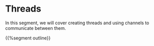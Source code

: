 # Threads

In this segment, we will cover creating threads and using channels to
communicate between them.

{{%segment outline}}
